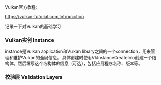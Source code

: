 Vulkan官方教程:

https://vulkan-tutorial.com/Introduction

记录一下对Vulkan的基础学习

### Vulkan实例 Instance  

instance是Vulkan application和Vulkan library之间的一个connection，用来管理和维护Vulkan的全局信息。  具体创建时使用VkInstanceCreateInfo创建一个结构体，然后填写这个结构体的信息（可选），包括应用程序名称、版本等。


### 校验层 Validation Layers
